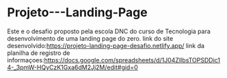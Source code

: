 # Projeto---Landing-Page
Este e o desafio proposto pela escola DNC do curso de Tecnologia para desenvolvimento de uma landing page do zero.
link do site desenvolvido:https://projeto-landing-page-desafio.netlify.app/
link da planilha de registro de informaçoes:https://docs.google.com/spreadsheets/d/1J04ZlIbsTOPSDDic14-_3pmW-HQyCzK1Gxa6dM2Jj2M/edit#gid=0
